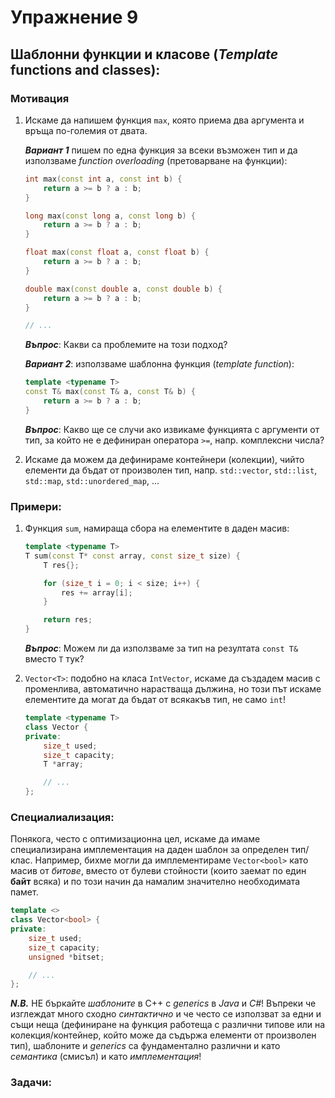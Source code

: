 # Упражнение 9

## Шаблонни функции и класове (_Template_ functions and classes):

### Мотивация

1. Искаме да напишем функция `max`, която приема два аргумента и връща по-големия от двата.

	_**Вариант 1**_ пишем по една функция за всеки възможен тип и да използваме _function overloading_ (претоварване на функции):
	```cpp
	int max(const int a, const int b) {
		return a >= b ? a : b;
	}

	long max(const long a, const long b) {
		return a >= b ? a : b;
	}

	float max(const float a, const float b) {
		return a >= b ? a : b;
	}

	double max(const double a, const double b) {
		return a >= b ? a : b;
	}

	// ...
	```

 	_**Въпрос**_: Какви са проблемите на този подход?

 	_**Вариант 2**_: използваме шаблонна функция (_template function_):
	```cpp
	template <typename T>
	const T& max(const T& a, const T& b) {
		return a >= b ? a : b;
	}
	```

 	_**Въпрос**_: Какво ще се случи ако извикаме функцията с аргументи от тип, за който не е дефиниран оператора `>=`, напр. комплексни числа?

2. Искаме да можем да дефинираме контейнери (колекции), чийто елементи да бъдат от произволен тип, напр. `std::vector`, `std::list`, `std::map`, `std::unordered_map`, ...


### Примери:

1. Функция `sum`, намираща сбора на елементите в даден масив:
	```cpp
	template <typename T>
	T sum(const T* const array, const size_t size) {
		T res{};

		for (size_t i = 0; i < size; i++) {
			res += array[i];
		}

		return res;
	}
	```

 	_**Въпрос**_: Можем ли да използваме за тип на резултата `const T&` вместо `Т` тук?


2. `Vector<T>`: подобно на класа `IntVector`, искаме да създадем масив с променлива, автоматично нарастваща дължина, но този път искаме елементите да могат да бъдат oт всякакъв тип, не само `int`!
	```cpp
	template <typename T>
	class Vector {
	private:
		size_t used;
		size_t capacity;
		T *array;

		// ...
	};
	```


### Специалиализация:

Понякога, често с оптимизационна цел, искаме да имаме специализирана имплементация на даден шаблон за определен тип/клас. Например, бихме могли да имплементираме `Vector<bool>` като масив от _битове_, вместо от булеви стойности (които заемат по един **байт** всяка) и по този начин да намалим значително необходимата памет.

```cpp
template <>
class Vector<bool> {
private:
	size_t used;
	size_t capacity;
	unsigned *bitset;

	// ...
};
```

_**N.B.**_ НЕ бъркайте _шаблоните_ в С++ с _generics_ в _Java_ и _C#_! Въпреки че изглеждат много сходно _синтактично_ и че често се използват за едни и същи неща (дефиниране на функция работеща с различни типове или на колекция/контейнер, който може да съдържа елементи от произволен тип), шаблоните и _generics_ са фундаментално различни и като _семантика_ (смисъл) и като _имплементация_!


### Задачи:

